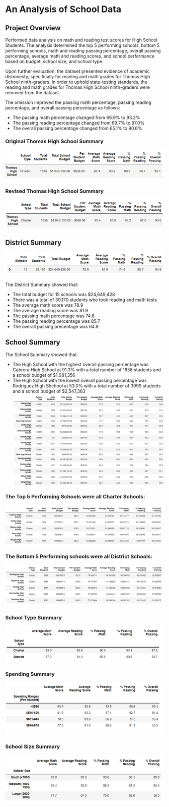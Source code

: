 # An Analysis of School Data

## Project Overview
Performed data analysis on math and reading test scores for High School Students.  The analysis determined the top 5 performing schools, bottom 5 performing schools, math and reading passing percentage, overall passing percentage, average math and reading scores, and school performance based on budget, school size, and school type.

Upon further evaluation, the dataset presented evidence of academic dishonesty, specifically for reading and math grades for Thomas High School ninth-graders. In order to uphold state-testing standards, the reading and math grades for Thomas High School ninth-graders were removed from the dataset.

The omission improved the passing math percentage, passing reading percentage, and overall passing percentage as follows:
- The passing math percentage changed from 66.9% to 93.2%
- The passing reading percentage changed from 69.7% to 97.0%
- The overall passing percentage changed from 65.1% to 90.6%

### Original Thomas High School Summary
![Thomas_High_School_Summary](https://github.com/frlinh/school-district-analysis/blob/5aa8156513c9756bac3106ed4d40fda3309aac20/Resources/Thomas%20High%20School%20Summary.png)

### Revised Thomas High School Summary
![Thomas_High_School_Summary_Cleaned](https://github.com/frlinh/school-district-analysis/blob/5aa8156513c9756bac3106ed4d40fda3309aac20/Resources/Thomas%20High%20School%20Summary%20Cleaned.png)

## District Summary
![District_Summary](https://github.com/frlinh/school-district-analysis/blob/2083ee5c4a07af44354ed6824657cf9704b61427/Resources/District%20Summary.png)

The District Summary showed that:
- The total budget for 15 schools was $24,649,428
- There was a total of 39,170 students who took reading and math tests
- The average math score was 78.9
- The average reading score was 81.9
- The passing math percentage was 74.8
- The passing reading percentage was 85.7
- The overall passing precentage was 64.9

## School Summary
The School Summary showed that:
- The High School with the highest overall passing percentage was Cabrera High School at 91.3% with a total number of 1858 students and a school budget of $1,081,356
- The High School with the lowest overall passing percentage was Rodriguez High Shchool at 53.0% with a total number of 3999 students and a school budget of $2,547,363
![School_Summary](https://github.com/frlinh/school-district-analysis/blob/5aa8156513c9756bac3106ed4d40fda3309aac20/Resources/School_Summary.png)

### The Top 5 Performing Schools were all Charter Schools:
![Top_Schools](https://github.com/frlinh/school-district-analysis/blob/5aa8156513c9756bac3106ed4d40fda3309aac20/Resources/Top%20Schools.png)

### The Bottom 5 Performing schools were all District Schools:
![Bottom_Schools](https://github.com/frlinh/school-district-analysis/blob/5aa8156513c9756bac3106ed4d40fda3309aac20/Resources/Bottom%20Schools.png)

### School Type Summary
![School_Type](https://github.com/frlinh/school-district-analysis/blob/22517621b72f92ffbb217a0248ba7b6e033f91fe/Resources/School_Type_Summary.png)

### Spending Summary
![Spending_Summary](https://github.com/frlinh/school-district-analysis/blob/22517621b72f92ffbb217a0248ba7b6e033f91fe/Resources/Spending_Sumary.png)

### School Size Summary
![School_Size](https://github.com/frlinh/school-district-analysis/blob/22517621b72f92ffbb217a0248ba7b6e033f91fe/Resources/School_Size_Summary.png)
